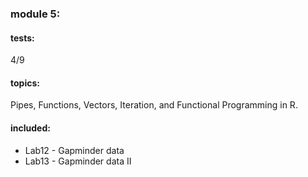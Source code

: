 ### module 5:

#### tests:
4/9

#### topics:

Pipes, Functions, Vectors, Iteration, and Functional Programming in R.

#### included:
* Lab12 - Gapminder data
* Lab13 - Gapminder data II
